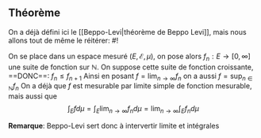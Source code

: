 ## Théorème
On a déjà défini ici le [[Beppo-Levi|théorème de Beppo Levi]], mais nous allons tout de même le réitérer: #!

On se place dans un espace mesuré $(E, \mathcal E, \mu)$, on pose alors $f_{n}: E \to [0, \infty]$ une suite de fonction sur $\mathbb{N}$. On suppose cette suite de fonction croissante, ==DONC==: $f_{n} \leq f_{n+1}$
Ainsi en posant $f = \lim_{ n \to \infty } f_{n}$ on a aussi $f = \sup_{n \in \mathbb{N}} f_{n}$
On a déjà que $f$ est mesurable par limite simple de fonction mesurable, mais aussi que $$
\int_{E}fd\mu = \int_{E}\lim_{ n \to \infty } f_{n}d\mu=\lim_{ n \to \infty } \int_{E} f_{n}d\mu
$$

**Remarque**: Beppo-Levi sert donc à intervertir limite et intégrales